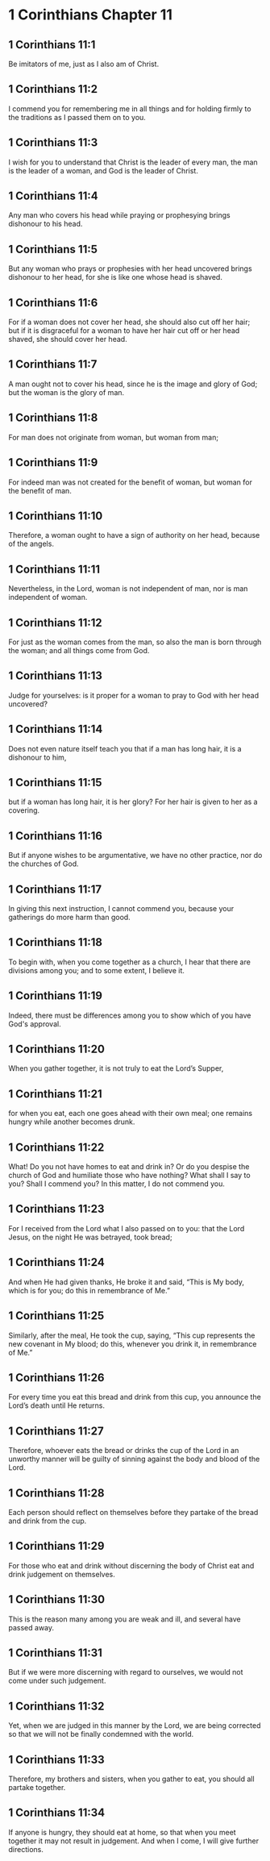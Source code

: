 # 1 Corinthians Chapter 11

## 1 Corinthians 11:1

Be imitators of me, just as I also am of Christ.

## 1 Corinthians 11:2

I commend you for remembering me in all things and for holding firmly to the traditions as I passed them on to you.

## 1 Corinthians 11:3

I wish for you to understand that Christ is the leader of every man, the man is the leader of a woman, and God is the leader of Christ.

## 1 Corinthians 11:4

Any man who covers his head while praying or prophesying brings dishonour to his head.

## 1 Corinthians 11:5

But any woman who prays or prophesies with her head uncovered brings dishonour to her head, for she is like one whose head is shaved.

## 1 Corinthians 11:6

For if a woman does not cover her head, she should also cut off her hair; but if it is disgraceful for a woman to have her hair cut off or her head shaved, she should cover her head.

## 1 Corinthians 11:7

A man ought not to cover his head, since he is the image and glory of God; but the woman is the glory of man.

## 1 Corinthians 11:8

For man does not originate from woman, but woman from man;

## 1 Corinthians 11:9

For indeed man was not created for the benefit of woman, but woman for the benefit of man.

## 1 Corinthians 11:10

Therefore, a woman ought to have a sign of authority on her head, because of the angels.

## 1 Corinthians 11:11

Nevertheless, in the Lord, woman is not independent of man, nor is man independent of woman.

## 1 Corinthians 11:12

For just as the woman comes from the man, so also the man is born through the woman; and all things come from God.

## 1 Corinthians 11:13

Judge for yourselves: is it proper for a woman to pray to God with her head uncovered?

## 1 Corinthians 11:14

Does not even nature itself teach you that if a man has long hair, it is a dishonour to him,

## 1 Corinthians 11:15

but if a woman has long hair, it is her glory? For her hair is given to her as a covering.

## 1 Corinthians 11:16

But if anyone wishes to be argumentative, we have no other practice, nor do the churches of God.

## 1 Corinthians 11:17

In giving this next instruction, I cannot commend you, because your gatherings do more harm than good.

## 1 Corinthians 11:18

To begin with, when you come together as a church, I hear that there are divisions among you; and to some extent, I believe it.

## 1 Corinthians 11:19

Indeed, there must be differences among you to show which of you have God's approval.

## 1 Corinthians 11:20

When you gather together, it is not truly to eat the Lord’s Supper,

## 1 Corinthians 11:21

for when you eat, each one goes ahead with their own meal; one remains hungry while another becomes drunk.

## 1 Corinthians 11:22

What! Do you not have homes to eat and drink in? Or do you despise the church of God and humiliate those who have nothing? What shall I say to you? Shall I commend you? In this matter, I do not commend you.

## 1 Corinthians 11:23

For I received from the Lord what I also passed on to you: that the Lord Jesus, on the night He was betrayed, took bread;

## 1 Corinthians 11:24

And when He had given thanks, He broke it and said, “This is My body, which is for you; do this in remembrance of Me.”

## 1 Corinthians 11:25

Similarly, after the meal, He took the cup, saying, “This cup represents the new covenant in My blood; do this, whenever you drink it, in remembrance of Me.”

## 1 Corinthians 11:26

For every time you eat this bread and drink from this cup, you announce the Lord’s death until He returns.

## 1 Corinthians 11:27

Therefore, whoever eats the bread or drinks the cup of the Lord in an unworthy manner will be guilty of sinning against the body and blood of the Lord.

## 1 Corinthians 11:28

Each person should reflect on themselves before they partake of the bread and drink from the cup.

## 1 Corinthians 11:29

For those who eat and drink without discerning the body of Christ eat and drink judgement on themselves.

## 1 Corinthians 11:30

This is the reason many among you are weak and ill, and several have passed away.

## 1 Corinthians 11:31

But if we were more discerning with regard to ourselves, we would not come under such judgement.

## 1 Corinthians 11:32

Yet, when we are judged in this manner by the Lord, we are being corrected so that we will not be finally condemned with the world.

## 1 Corinthians 11:33

Therefore, my brothers and sisters, when you gather to eat, you should all partake together.

## 1 Corinthians 11:34

If anyone is hungry, they should eat at home, so that when you meet together it may not result in judgement. And when I come, I will give further directions.

